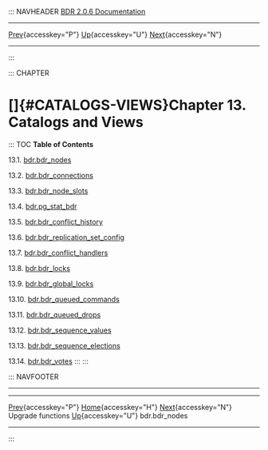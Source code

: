 ::: NAVHEADER
  [BDR 2.0.6 Documentation](index.md)                                                                     
  ------------------------------------------------------------------- ---------------------------------- -- ---------------------------------------------------------------
  [Prev](functions-upgrade.md "Upgrade functions"){accesskey="P"}   [Up](manual.md){accesskey="U"}        [Next](catalog-bdr-nodes.md "bdr.bdr_nodes"){accesskey="N"}

------------------------------------------------------------------------
:::

::: CHAPTER
# []{#CATALOGS-VIEWS}Chapter 13. Catalogs and Views

::: TOC
**Table of Contents**

13.1. [bdr.bdr_nodes](catalog-bdr-nodes.md)

13.2. [bdr.bdr_connections](catalog-bdr-connections.md)

13.3. [bdr.bdr_node_slots](catalog-bdr-node-slots.md)

13.4. [bdr.pg_stat_bdr](catalog-pg-stat-bdr.md)

13.5. [bdr.bdr_conflict_history](catalog-bdr-conflict-history.md)

13.6.
[bdr.bdr_replication_set_config](catalog-bdr-replication-set-config.md)

13.7. [bdr.bdr_conflict_handlers](catalog-bdr-conflict-handlers.md)

13.8. [bdr.bdr_locks](catalog-bdr-locks.md)

13.9. [bdr.bdr_global_locks](catalog-bdr-global-locks.md)

13.10. [bdr.bdr_queued_commands](catalog-bdr-queued-commands.md)

13.11. [bdr.bdr_queued_drops](catalog-bdr-queued-drops.md)

13.12. [bdr.bdr_sequence_values](catalog-bdr-sequence-values.md)

13.13. [bdr.bdr_sequence_elections](catalog-bdr-sequence-elections.md)

13.14. [bdr.bdr_votes](catalog-bdr-votes.md)
:::
:::

::: NAVFOOTER

------------------------------------------------------------------------

  ----------------------------------------------- ----------------------------------- -----------------------------------------------
  [Prev](functions-upgrade.md){accesskey="P"}    [Home](index.md){accesskey="H"}    [Next](catalog-bdr-nodes.md){accesskey="N"}
  Upgrade functions                                [Up](manual.md){accesskey="U"}                                     bdr.bdr_nodes
  ----------------------------------------------- ----------------------------------- -----------------------------------------------
:::
